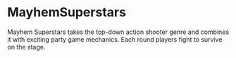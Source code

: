 # MayhemSuperstars
Mayhem Superstars takes the top-down action shooter genre and combines it with exciting party game mechanics. Each round players fight to survive on the stage.
